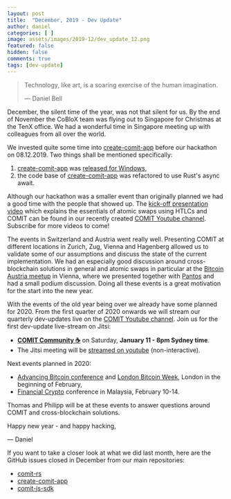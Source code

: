 ```yaml
---
layout: post
title:  "December, 2019 - Dev Update"
author: daniel
categories: [ ]
image: assets/images/2019-12/dev_update_12.png
featured: false
hidden: false
comments: true
tags: [dev-update]
---
```


> Technology, like art, is a soaring exercise of the human imagination.
>
> — Daniel Bell

December, the silent time of the year, was not that silent for us.
By the end of November the CoBloX team was flying out to Singapore for Christmas at the TenX office. 
We had a wonderful time in Singapore meeting up with colleagues from all over the world. 

We invested quite some time into [create-comit-app](https://github.com/comit-network/create-comit-app) before our hackathon on 08.12.2019.
Two things shall be mentioned specifically:
1. [create-comit-app](https://github.com/comit-network/create-comit-app) was [released for Windows](https://github.com/comit-network/create-comit-app/releases),
2. the code base of [create-comit-app](https://github.com/comit-network/create-comit-app) was refactored to use Rust's async await. 

Although our hackathon was a smaller event than originally planned we had a good time with the people that showed up. 
The [kick-off presentation video](https://youtu.be/vjxZTRtgWg8) which explains the essentials of atomic swaps using HTLCs and COMIT can be found in our recently created [COMIT Youtube channel](https://www.youtube.com/channel/UCGfRErNHqtEn62HJz56UiLQ). 
Subscribe for more videos to come!

The events in Switzerland and Austria went really well. 
Presenting COMIT at different locations in Zurich, Zug, Vienna and Hagenberg allowed us to validate some of our assumptions and discuss the state of the current implementation.
We had an especially good discussion around cross-blockchain solutions in general and atomic swaps in particular at the [Bitcoin Austria meetup](https://www.meetup.com/Bitcoin-Austria/events/266381417/) in Vienna, where we presented together with [Pantos](https://pantos.io/) and had a small podium discussion. 
Doing all these events is a great motivation for the start into the new year.

With the events of the old year being over we already have some planned for 2020.
From the first quarter of 2020 onwards we will stream our quarterly dev-updates live on the [COMIT Youtube channel](https://www.youtube.com/channel/UCGfRErNHqtEn62HJz56UiLQ).
Join us for the first dev-update live-stream on Jitsi:
* **[COMIT Community ☕️](https://meet.jit.si/COMIT-Community-Coffee-01-2020)** on Saturday, **January 11 - 8pm Sydney time**.
* The Jitsi meeting will be [streamed on youtube](https://www.youtube.com/watch?v=zo2-6XPB1M4) (non-interactive).

Next events planned in 2020:
* [Advancing Bitcoin conference](https://www.advancingbitcoin.com/) and [London Bitcoin Week](http://www.londonbitcoinweek.com/), London in the beginning of February,
* [Financial Crypto](http://fc20.ifca.ai/cfp.html) conference in Malaysia, February 10-14.

Thomas and Philipp will be at these events to answer questions around COMIT and cross-blockchain solutions. 

Happy new year - and happy hacking,

— Daniel

If you want to take a closer look at what we did last month, here are the GitHub issues closed in December from our main repositories:

- [comit-rs](https://github.com/comit-network/comit-rs/issues?utf8=%E2%9C%93&q=is%3Aissue+sort%3Aupdated-desc+closed%3A2019-12-01..2019-12-31)
- [create-comit-app](https://github.com/comit-network/create-comit-app/issues?utf8=%E2%9C%93&q=is%3Aissue+sort%3Aupdated-desc+closed%3A2019-12-01..2019-12-31)
- [comit-js-sdk](https://github.com/comit-network/comit-js-sdk/issues?utf8=%E2%9C%93&q=is%3Aissue+sort%3Aupdated-desc+closed%3A2019-12-01..2019-12-31)
